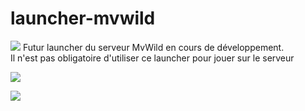 # launcher-mvwild
<img src="https://img.shields.io/badge/Projet-EN COURS-RED"/>
Futur launcher du serveur MvWild en cours de développement.<br>
Il n'est pas obligatoire d'utiliser ce launcher pour jouer sur le serveur<br>

<a href="https://discord.gg/5JcvM2B"><img src="https://img.shields.io/discord/421718807619436549?color=blue&label=Discord"/></a>

<a href="https://www.mvwild.org"><img src="https://img.shields.io/badge/Site-mvwild.org-darkgreen"/></a>

